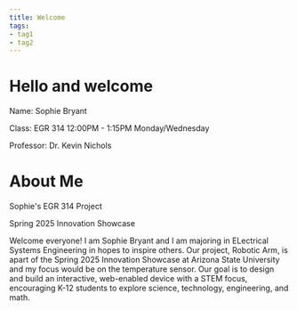 ```yaml
---
title: Welcome
tags:
- tag1
- tag2
---
```


# Hello and welcome
Name: Sophie Bryant

Class: EGR 314 12:00PM - 1:15PM Monday/Wednesday

Professor: Dr. Kevin Nichols

# About Me
Sophie's EGR 314 Project

Spring 2025 Innovation Showcase

Welcome everyone! I am Sophie Bryant and I am majoring in ELectrical Systems Engineering in hopes to inspire others. Our project, Robotic Arm, is apart of the Spring 2025 Innovation Showcase at Arizona State University and my focus would be on the temperature sensor. Our goal is to design and build an interactive, web-enabled device with a STEM focus, encouraging K-12 students to explore science, technology, engineering, and math. 
